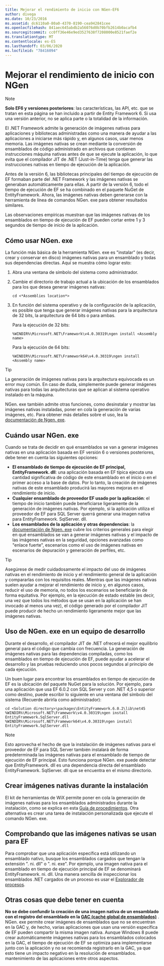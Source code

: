 ```yaml
---
title: Mejorar el rendimiento de inicio con NGen-EF6
author: divega
ms.date: 10/23/2016
ms.assetid: dc6110a0-80a0-4370-8190-cea942841cee
ms.openlocfilehash: 841aec645abdb2a56076d0b70bfb2614b0acafb4
ms.sourcegitcommit: cc0ff36e46e9ed3527638f7208000e8521faef2e
ms.translationtype: MT
ms.contentlocale: es-ES
ms.lasthandoff: 03/06/2020
ms.locfileid: "78416094"
---
```

# <a name="improving-startup-performance-with-ngen"></a>Mejorar el rendimiento de inicio con NGen
> [!NOTE]
> **Solo EF6 y versiones posteriores**: las características, las API, etc. que se tratan en esta página se han incluido a partir de Entity Framework 6. Si usa una versión anterior, no se aplica parte o la totalidad de la información.  

El .NET Framework admite la generación de imágenes nativas para aplicaciones y bibliotecas administradas como una manera de ayudar a las aplicaciones a iniciarse más rápido y, en algunos casos, usar menos memoria. Las imágenes nativas se crean mediante la conversión de ensamblados de código administrado en archivos que contienen instrucciones máquina nativas antes de que se ejecute la aplicación, lo que evita que el compilador JIT de .NET (Just-in-Time) tenga que generar las instrucciones nativas en tiempo de ejecución de la aplicación.  

Antes de la versión 6, las bibliotecas principales del tiempo de ejecución de EF formaban parte del .NET Framework y las imágenes nativas se generaban automáticamente para ellas. A partir de la versión 6, todo el tiempo de ejecución de EF se ha combinado en el paquete NuGet de EntityFramework. Ahora, las imágenes nativas deben generarse con la herramienta de línea de comandos NGen. exe para obtener resultados similares.  

Las observaciones empíricas muestran que las imágenes nativas de los ensamblados en tiempo de ejecución de EF pueden cortar entre 1 y 3 segundos de tiempo de inicio de la aplicación.  

## <a name="how-to-use-ngenexe"></a>Cómo usar NGen. exe  

La función más básica de la herramienta NGen. exe es "instalar" (es decir, crear y conservar en disco) imágenes nativas para un ensamblado y todas sus dependencias directas. Aquí se muestra cómo lograr esto:  

1. Abra una ventana de símbolo del sistema como administrador.
2. Cambie el directorio de trabajo actual a la ubicación de los ensamblados para los que desea generar imágenes nativas:

   ``` console
   cd <*Assemblies location*>  
   ```

3. En función del sistema operativo y de la configuración de la aplicación, es posible que tenga que generar imágenes nativas para la arquitectura de 32 bits, la arquitectura de 64 bits o para ambas.

   Para la ejecución de 32 bits:

   ``` console
   %WINDIR%\Microsoft.NET\Framework\v4.0.30319\ngen install <Assembly name>  
   ```

   Para la ejecución de 64 bits:
  
   ``` console
   %WINDIR%\Microsoft.NET\Framework64\v4.0.30319\ngen install <Assembly name>  
   ```

> [!TIP]
> La generación de imágenes nativas para la arquitectura equivocada es un error muy común. En caso de duda, simplemente puede generar imágenes nativas para todas las arquitecturas que se aplican al sistema operativo instalado en la máquina.  

NGen. exe también admite otras funciones, como desinstalar y mostrar las imágenes nativas instaladas, poner en cola la generación de varias imágenes, etc. Para obtener más detalles sobre el uso, lea la [documentación de Ngen. exe](https://msdn.microsoft.com/library/6t9t5wcf.aspx).  

## <a name="when-to-use-ngenexe"></a>Cuándo usar NGen. exe  

Cuando se trata de decidir en qué ensamblados se van a generar imágenes nativas en una aplicación basada en EF versión 6 o versiones posteriores, debe tener en cuenta las siguientes opciones:  

- **El ensamblado de tiempo de ejecución de EF principal, EntityFramework. dll**: una aplicación basada en EF típica ejecuta una cantidad significativa de código de este ensamblado en el inicio o en el primer acceso a la base de datos. Por lo tanto, la creación de imágenes nativas de este ensamblado producirá las mayores mejoras en el rendimiento de inicio.  
- **Cualquier ensamblado de proveedor EF usado por la aplicación**: el tiempo de inicio también puede beneficiarse ligeramente de la generación de imágenes nativas. Por ejemplo, si la aplicación utiliza el proveedor de EF para SQL Server querrá generar una imagen nativa para EntityFramework. SqlServer. dll.  
- **Los ensamblados de la aplicación y otras dependencias**: la [documentación de Ngen. exe](https://msdn.microsoft.com/library/6t9t5wcf.aspx) cubre los criterios generales para elegir en qué ensamblados se van a generar imágenes nativas y el impacto de las imágenes nativas en la seguridad, opciones avanzadas como "enlace fuerte", escenarios como el uso de imágenes nativas en escenarios de depuración y generación de perfiles, etc.  

> [!TIP]
> Asegúrese de medir cuidadosamente el impacto del uso de imágenes nativas en el rendimiento de inicio y el rendimiento general de la aplicación y compararlas con los requisitos reales. Mientras que las imágenes nativas suelen ayudar a mejorar el rendimiento de inicio y, en algunos casos, reducir el uso de memoria, no todos los escenarios se beneficiarán de forma equitativa. Por ejemplo, en la ejecución de estado estable (es decir, una vez que todos los métodos que se usan en la aplicación se han invocado al menos una vez), el código generado por el compilador JIT puede producir de hecho un rendimiento ligeramente mejor que las imágenes nativas.  

## <a name="using-ngenexe-in-a-development-machine"></a>Uso de NGen. exe en un equipo de desarrollo  

Durante el desarrollo, el compilador JIT de .NET ofrecerá el mejor equilibrio general para el código que cambia con frecuencia. La generación de imágenes nativas para las dependencias compiladas, como los ensamblados en tiempo de ejecución de EF, puede ayudar a acelerar el desarrollo y las pruebas reduciendo unos pocos segundos al principio de cada ejecución.  

Un buen lugar para encontrar los ensamblados en tiempo de ejecución de EF es la ubicación del paquete NuGet para la solución. Por ejemplo, para una aplicación que usa EF 6.0.2 con SQL Server y con .NET 4,5 o superior como destino, puede escribir lo siguiente en una ventana del símbolo del sistema (Recuerde abrirla como administrador):  

```console
cd <Solution directory>\packages\EntityFramework.6.0.2\lib\net45
%WINDIR%\Microsoft.NET\Framework\v4.0.30319\ngen install EntityFramework.SqlServer.dll
%WINDIR%\Microsoft.NET\Framework64\v4.0.30319\ngen install EntityFramework.SqlServer.dll
```  

> [!NOTE]
> Esto aprovecha el hecho de que la instalación de imágenes nativas para el proveedor de EF para SQL Server también instalará de forma predeterminada las imágenes nativas para el ensamblado de tiempo de ejecución de EF principal. Esto funciona porque NGen. exe puede detectar que EntityFramework. dll es una dependencia directa del ensamblado EntityFramework. SqlServer. dll que se encuentra en el mismo directorio.  

## <a name="creating-native-images-during-setup"></a>Crear imágenes nativas durante la instalación  

El kit de herramientas de WiX permite poner en cola la generación de imágenes nativas para los ensamblados administrados durante la instalación, como se explica en esta [Guía de procedimientos](https://wixtoolset.org/documentation/manual/v3/howtos/files_and_registry/ngen_managed_assemblies.html). Otra alternativa es crear una tarea de instalación personalizada que ejecute el comando NGen. exe.  

## <a name="verifying-that-native-images-are-being-used-for-ef"></a>Comprobando que las imágenes nativas se usan para EF  

Para comprobar que una aplicación específica está utilizando un ensamblado nativo, busque los ensamblados cargados que tengan la extensión ". ni. dll" o ". ni. exe". Por ejemplo, una imagen nativa para el ensamblado en tiempo de ejecución principal de EF se denominará EntityFramework. ni. dll. Una manera sencilla de inspeccionar los ensamblados .NET cargados de un proceso es usar el [Explorador de procesos](https://technet.microsoft.com/sysinternals/bb896653).  

## <a name="other-things-to-be-aware-of"></a>Otras cosas que debe tener en cuenta  

**No se debe confundir la creación de una imagen nativa de un ensamblado con el registro del ensamblado en la [GAC (caché global de ensamblados)](https://msdn.microsoft.com/library/yf1d93sz.aspx)** . NGen. exe permite crear imágenes de ensamblados que no se encuentran en la GAC y, de hecho, varias aplicaciones que usan una versión específica de EF pueden compartir la misma imagen nativa. Aunque Windows 8 puede crear automáticamente imágenes nativas para los ensamblados colocados en la GAC, el tiempo de ejecución de EF se optimiza para implementarse junto con la aplicación y no se recomienda registrarlo en la GAC, ya que esto tiene un impacto negativo en la resolución de ensamblados. mantenimiento de las aplicaciones entre otros aspectos.  
